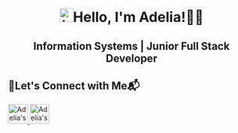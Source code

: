 <h1 align="center"><img src="https://user-images.githubusercontent.com/1303154/88677602-1635ba80-d120-11ea-84d8-d263ba5fc3c0.gif" width="28px" alt="hi">Hello, I'm Adelia!👩‍💻</h1>
<h2 align="center">Information Systems | Junior Full Stack Developer</h2>

<h2>🔗Let's Connect with Me📬</h2>

<p align="left"> <a href="https://www.instagram.com/adelialistic/">
  <img alt="Adelia's Instagram" width="40" height="40" src="https://upload.wikimedia.org/wikipedia/commons/thumb/a/a5/Instagram_icon.png/768px-Instagram_icon.png" />
</a>
<a href="www.linkedin.com/in/adelia-account">
  <img alt="Adelia's LinkedIN" width="40" height="40" src="https://images.rawpixel.com/image_png_800/czNmcy1wcml2YXRlL3Jhd3BpeGVsX2ltYWdlcy93ZWJzaXRlX2NvbnRlbnQvbHIvdjk4Mi1kMS0xMC5wbmc.png" />
</a>
</p>
